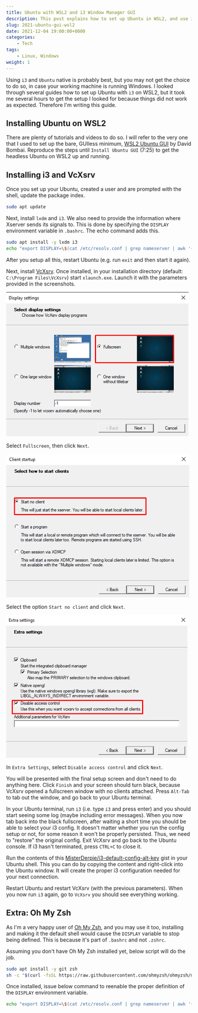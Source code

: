 ```yaml
---
title: Ubuntu with WSL2 and i3 Window Manager GUI
description: This post explains how to set up Ubuntu in WSL2, and use it in GUI mode with i3 as a Window Manager.
slug: 2021-ubuntu-gui-wsl2
date: 2021-12-04 19:00:00+0000
categories:
    - Tech
tags:
    - Linux, Windows
weight: 1
---
```


Using `i3` and `Ubuntu` native is probably best, but you may not get the choice to do so, in case your working machine is running Windows.
I looked through several guides how to set up Ubuntu with `i3` on WSL2, but it took me several hours to get the setup I looked for because things did not work as expected.
Therefore I'm writing this guide.

## Installing Ubuntu on WSL2

There are plenty of tutorials and videos to do so.
I will refer to the very one that I used to set up the bare, GUIless minimum,
[WSL2 Ubuntu GUI](https://www.youtube.com/watch?v=IL7Jd9rjgrM) by David Bombai.
Reproduce the steps until `Install Ubuntu GUI` (7:25) to get the headless Ubuntu on WSL2 up and running.

## Installing i3 and VcXsrv

Once you set up your Ubuntu, created a user and are prompted with the shell, update the package index.

```bash
sudo apt update
```

Next, install `lxdm` and `i3`.
We also need to provide the information where Xserver sends its signals to.
This is done by specifying the `DISPLAY` environment variable in `.bashrc`.
The echo command adds this.

```bash
sudo apt install -y lxdm i3
echo "export DISPLAY=\$(cat /etc/resolv.conf | grep nameserver | awk '{print \$2; exit;}'):0.0" >> ~/.bashrc
```

After you setup all this, restart Ubuntu (e.g. run `exit` and then start it again).

Next, install [VcXsrv](https://sourceforge.net/projects/vcxsrv/).
Once installed, in your installation directory (default: `C:\Program Files\VcXsrv`) start `xlaunch.exe`.
Launch it with the parameters provided in the screenshots.

![vcxsrv-fullscreen](vcxsrv-1.png)

Select `Fullscreen`, then click `Next`.

![vcxsrv-fullscreen](vcxsrv-2.png)

Select the option `Start no client` and click `Next`.

![vcxsrv-fullscreen](vcxsrv-3.png)

In `Extra Settings`, select `Disable access control` and click `Next`.

You will be presented with the final setup screen and don't need to do anything here.
Click `Finish` and your screen should turn black, because VcXsrv opened a fullscreen window with no clients attached.
Press `Alt-Tab` to tab out the window, and go back to your Ubuntu terminal.

In your Ubuntu terminal, run `i3` (i.e. type `i3` and press enter) and you should start seeing some log (maybe including error messages).
When you now tab back into the black fullscreen, after waiting a short time you should be able to select your i3 config.
It doesn't matter whether you run the config setup or not, for some reason it won't be properly persisted.
Thus, we need to "restore" the original config.
Exit VcXsrv and go back to the Ubuntu console.
If i3 hasn't terminated, press `CTRL+C` to close it.

Run the contents of this [MisterDerpie/i3-default-config-alt-key](https://gist.github.com/MisterDerpie/ddc2fa34ed76a65141a5913e0a2c9365) gist in your Ubuntu shell.
This you can do by copying the content and right-click into the Ubuntu window.
It will create the proper i3 configuration needed for your next connection.

Restart Ubuntu and restart VcXsrv (with the previous parameters).
When you now run `i3` again, go to `VcXsrv` you should see everything working.

## Extra: Oh My Zsh

As I'm a very happy user of [Oh My Zsh](https://github.com/ohmyzsh/ohmyzsh), and you may use it too, installing and making it the default shell would cause the `DISPLAY` variable to stop being defined.
This is because it's part of `.bashrc` and not `.zshrc`.

Assuming you don't have Oh My Zsh installed yet, below script will do the job.

```bash
sudo apt install -y git zsh
sh -c "$(curl -fsSL https://raw.githubusercontent.com/ohmyzsh/ohmyzsh/master/tools/install.sh)"
```

Once installed, issue below command to reenable the proper definition of the `DISPLAY` environment variable.

```bash
echo "export DISPLAY=\$(cat /etc/resolv.conf | grep nameserver | awk '{print $2; exit;}'):0.0" >> ~/.zshrc